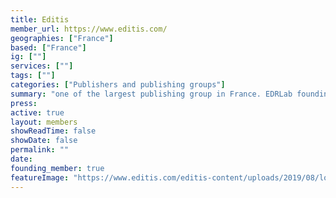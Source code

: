 ```yaml
---
title: Editis 
member_url: https://www.editis.com/
geographies: ["France"]
based: ["France"]
ig: [""] 
services: [""] 
tags: [""]
categories: ["Publishers and publishing groups"]
summary: "one of the largest publishing group in France. EDRLab founding member."
press:
active: true
layout: members
showReadTime: false
showDate: false
permalink: ""
date: 
founding_member: true
featureImage: "https://www.editis.com/editis-content/uploads/2019/08/logo_editis.png"
---
```

